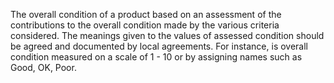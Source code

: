 ﻿The overall condition of a product based on an assessment of the contributions to the overall condition made by the various criteria considered. The meanings given to the values of assessed condition should be agreed and documented by local agreements. For instance, is overall condition measured on a scale of 1 - 10 or by assigning names such as Good, OK, Poor.
